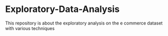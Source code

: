 # Exploratory-Data-Analysis
This repository is about the exploratory analysis on the  e commerce dataset with various techniques 
